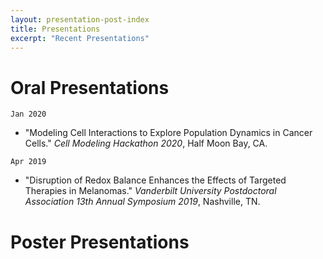 ```yaml
---
layout: presentation-post-index
title: Presentations
excerpt: "Recent Presentations"
---
```


# Oral Presentations 
`Jan 2020`
- "Modeling Cell Interactions to Explore Population Dynamics in Cancer Cells." _Cell Modeling Hackathon 2020_, Half Moon Bay, CA. 

`Apr 2019` 
- "Disruption of Redox Balance Enhances the Effects of Targeted Therapies in Melanomas." _Vanderbilt University Postdoctoral Association 13th Annual Symposium 2019_, Nashville, TN. 



# Poster Presentations 

